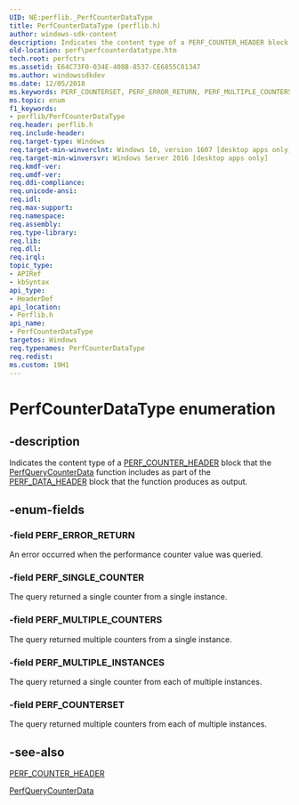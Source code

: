 ```yaml
---
UID: NE:perflib._PerfCounterDataType
title: PerfCounterDataType (perflib.h)
author: windows-sdk-content
description: Indicates the content type of a PERF_COUNTER_HEADER block that the PerfQueryCounterData function includes as part of the PERF_DATA_HEADER block that the function produces as output.
old-location: perf\perfcounterdatatype.htm
tech.root: perfctrs
ms.assetid: E64C73F0-034E-408B-8537-CE6855C01347
ms.author: windowssdkdev
ms.date: 12/05/2018
ms.keywords: PERF_COUNTERSET, PERF_ERROR_RETURN, PERF_MULTIPLE_COUNTERS, PERF_MULTIPLE_INSTANCES, PERF_SINGLE_COUNTER, PerfCounterDataType, PerfCounterDataType enumeration [Perf], perf.perfcounterdatatype, perflib/PERF_COUNTERSET, perflib/PERF_ERROR_RETURN, perflib/PERF_MULTIPLE_COUNTERS, perflib/PERF_MULTIPLE_INSTANCES, perflib/PERF_SINGLE_COUNTER, perflib/PerfCounterDataType
ms.topic: enum
f1_keywords:
- perflib/PerfCounterDataType
req.header: perflib.h
req.include-header: 
req.target-type: Windows
req.target-min-winverclnt: Windows 10, version 1607 [desktop apps only]
req.target-min-winversvr: Windows Server 2016 [desktop apps only]
req.kmdf-ver: 
req.umdf-ver: 
req.ddi-compliance: 
req.unicode-ansi: 
req.idl: 
req.max-support: 
req.namespace: 
req.assembly: 
req.type-library: 
req.lib: 
req.dll: 
req.irql: 
topic_type:
- APIRef
- kbSyntax
api_type:
- HeaderDef
api_location:
- Perflib.h
api_name:
- PerfCounterDataType
targetos: Windows
req.typenames: PerfCounterDataType
req.redist: 
ms.custom: 19H1
---
```


# PerfCounterDataType enumeration


## -description


Indicates the content type of a <a href="https://docs.microsoft.com/windows/desktop/api/perflib/ns-perflib-perf_counter_header">PERF_COUNTER_HEADER</a> block that the <a href="https://docs.microsoft.com/windows/desktop/api/perflib/nf-perflib-perfquerycounterdata">PerfQueryCounterData</a> function includes as part of the <a href="https://docs.microsoft.com/windows/desktop/api/perflib/ns-perflib-perf_data_header">PERF_DATA_HEADER</a> block that the function produces as output.


## -enum-fields




### -field PERF_ERROR_RETURN

An error occurred when the performance counter value was queried.


### -field PERF_SINGLE_COUNTER

The query returned a single counter from a single instance.


### -field PERF_MULTIPLE_COUNTERS

The query returned multiple counters from a single instance.


### -field PERF_MULTIPLE_INSTANCES

The query returned a single counter from each of multiple instances. 


### -field PERF_COUNTERSET

The query returned multiple counters from each of multiple instances.


## -see-also




<a href="https://docs.microsoft.com/windows/desktop/api/perflib/ns-perflib-perf_counter_header">PERF_COUNTER_HEADER</a>



<a href="https://docs.microsoft.com/windows/desktop/api/perflib/nf-perflib-perfquerycounterdata">PerfQueryCounterData</a>
 

 

